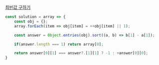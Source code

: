 [최빈값 구하기](https://school.programmers.co.kr/learn/courses/30/lessons/120812)

```js
const solution = array => {
    const obj = {};
    array.forEach(item => obj[item] = ++obj[item] || 1);

    const answer = Object.entries(obj).sort((a, b) => b[1] - a[1]);

    if(answer.length === 1) return array[0];

    return answer[0][1] === answer?.[1][1] ? -1 : +answer[0][0];
}
```